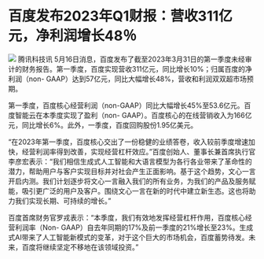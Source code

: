 # 百度发布2023年Q1财报：营收311亿元，净利润增长48％

![](https://inews.gtimg.com/news_bt/OoxbZ71EBCOtrSwjzA-4i3JQoQV8WKKfCvPOlAHZqBWNQAA/1000)
腾讯科技讯
5月16日消息，百度发布了截至2023年3月31日的第一季度未经审计的财务报告。第一季度，百度实现营收311亿元，同比增长10%；归属百度的净利润（non-
GAAP）达到57亿元，同比大幅增长48%，营收和利润双双超市场预期。

第一季度，百度核心经营利润（non-GAAP）同比大幅增长45%至53.6亿元。百度智能云在本季度实现了盈利（non-
GAAP）。百度核心的在线营销收入为166亿元，同比增长6%。此外，一季度，百度回购股份1.95亿美元。

“在2023年第一季度，百度核心交出了一份稳健的业绩答卷，收入较前季度增速加快，经营利润率得到改善，实现经营杠杆效应。”百度创始人、董事长兼首席执行官李彦宏表示：“我们相信生成式人工智能和大语言模型为各行各业带来了革命性的潜力，帮助用户与客户实现目标并对社会产生正面影响。基于这个趋势，文心一言开启内测。我们计划逐步将文心一言融入我们的所有业务，为我们的产品及服务赋能，吸引更广泛的用户及客户。围绕文心一言在新的时代中建立新生态。这也将助力我们实现长期、可持续的增长。”

百度首席财务官罗戎表示：“本季度，我们有效地发挥经营杠杆作用，百度核心经营利润率（Non-
GAAP）自去年同期的17%及前一季度的21%增长至23%。生成式AI带来了人工智能新模式的变革，对于这个巨大的市场机会，百度蓄势待发。未来，百度将继续坚定不移地在该领域投资。”


